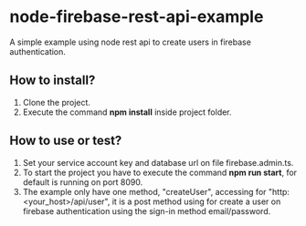 # node-firebase-rest-api-example
A simple example using node rest api to create users in firebase authentication.

## How to install?

1) Clone the project.
2) Execute the command <b>npm install</b> inside project folder.

## How to use or test?

1) Set your service account key and database url on file firebase.admin.ts.
2) To start the project you have to execute the command <b>npm run start</b>, for default is running on port 8090.
3) The example only have one method, "createUser", accessing for "http:<your_host>/api/user", it is a post method using for create a user on firebase authentication using the sign-in method email/password.

